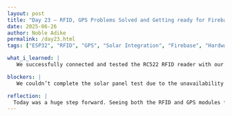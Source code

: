 ```yaml
---
layout: post
title: "Day 23 – RFID, GPS Problems Solved and Getting ready for Firebase"
date: 2025-06-26
author: Noble Adike
permalink: /day23.html
tags: ["ESP32", "RFID", "GPS", "Solar Integration", "Firebase", "Hardware Debugging"]

what_i_learned: |
   We successfully connected and tested the RC522 RFID reader with our ESP32 board after commenting out the Wi-Fi and Firebase portions of the code that were causing issues due to limited connectivity. After multiple failed attempts in the past, we finally got the GPS module to work. The issue wasn’t with wiring but the absence of serial output and the fact that satellite signals couldn’t reach us indoors. Once we stepped outside, the GPS began returning location data within a couple of minutes, an important lesson on environmental dependencies in IoT hardware testing. We began exploring how to connect the solar panel, charge controller, and battery pack to our ESP32 system, referencing schematics and pin diagrams for future setup. Although we didn’t have a battery to complete the solar configuration, we now have a solid understanding of how it integrates and how we can eventually log battery voltage to Firebase for real-time monitoring. We reinforced Firebase concepts like authentication, logging, and database structure through our UID tracking system with RFID.

blockers: |
   We couldn’t complete the solar panel test due to the unavailability of a Li-ion battery. This halted power testing via the charge controller. Our ESP32 Wi-Fi code interfered with the RFID module, which we resolved by disabling Firebase temporarily during testing.

reflection: |
  Today was a huge step forward. Seeing both the RFID and GPS modules finally work after earlier setbacks was a morale boost for the whole group. It reminded us that hardware isn’t just about plugging things in but it’s about persistence, debugging, and context. The RFID integration felt particularly rewarding since we could see data we created arriving in the serial monitor. The groundwork we laid with the solar power system puts us in a strong position to finish the coupling phase of our project confidently once the battery arrives.
---
```


